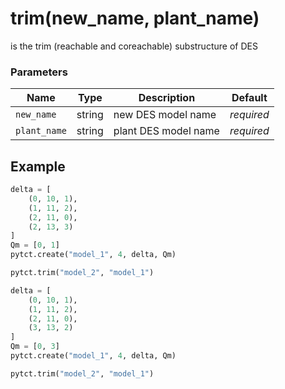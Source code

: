 # trim(new_name, plant_name)

is the trim (reachable and coreachable) substructure of DES

### Parameters
| Name           | Type      | Description               |  Default   |
|----------------|-----------|---------------------------|------------|
| `new_name`     | string    | new DES model name        | *required* |
| `plant_name`   | string    | plant DES model name      | *required* |


## Example

```python title="sample 1"
delta = [
    (0, 10, 1),
    (1, 11, 2),
    (2, 11, 0),
    (2, 13, 3)
]
Qm = [0, 1]
pytct.create("model_1", 4, delta, Qm)

pytct.trim("model_2", "model_1")
```

```python title="sample 2"
delta = [
    (0, 10, 1),
    (1, 11, 2),
    (2, 11, 0),
    (3, 13, 2)
]
Qm = [0, 3]
pytct.create("model_1", 4, delta, Qm)

pytct.trim("model_2", "model_1")
```
